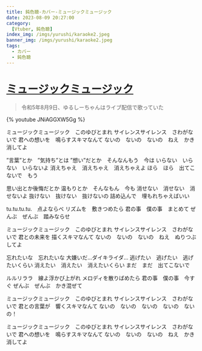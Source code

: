 ```yaml
---
title: 鈍色聴-カバー-ミュージックミュージック
date: 2023-08-09 20:27:00
category:
  [Vtuber, 鈍色聴]
index_img: /imgs/yurushi/karaoke2.jpeg
banner_img: /imgs/yurushi/karaoke2.jpeg
tags:
  - カバー
  - 鈍色聴
---
```


<script src='/js/diy/resize-ifram.js'></script>

# [ミュージックミュージック](https://www.youtube.com/watch?v=lPk23PNrRHU)

> 令和5年8月9日、ゆるしーちゃんはライブ配信で歌っていた

{% youtube JNiAGGXW5Gg %}

ミュージックミュージック　このゆびとまれ
サイレンスサイレンス　さわがないで
君への想いを　鳴らすスキマなんて
ないの　ないの　ないの　ねえ　かき消してよ

”言葉”とか　”気持ち”とは
”想い”だとか　そんなんもう　今は
いらない　いらない　いらないよ
消えちゃえ　消えちゃえ　消えちゃえよ
ほら　ほら　出てこないで　もう

思い出とか後悔だとか
温もりとか　そんなもん　今も
消せない　消せない　消せないよ
抜けない　抜けない　抜けないの
詰め込んで　埋もれちゃえばいい

tu.tu.tu.tu.　点よならべ
リズムを　敷きつめたら
君の事　僕の事　まとめて
ぜんぶ　ぜんぶ　踏みならせ

ミュージックミュージック　このゆびとまれ
サイレンスサイレンス　さわがないで
君との未来を 描くスキマなんて
ないの　ないの　ないの　ねえ　ぬりつぶしてよ

忘れたいな　忘れたいな
大嫌いだ…ダイキライダ…
逃げたい　逃げたい　逃げたいくらい
消えたい　消えたい　消えたいくらい
まだ　まだ　出てこないで

ルルリララ　線よ浮かび上がれ
メロディを散りばめたら
君の事　僕の事　今すぐ
ぜんぶ　ぜんぶ　かき混ぜて

ミュージックミュージック　このゆびとまれ
サイレンスサイレンス　さわがないで
君との言葉が　響くスキマなんて
ないの　ないの　ないの　ないの　ないの！

ミュージックミュージック　このゆびとまれ
サイレンスサイレンス　さわがないで
君への想いを　鳴らすスキマなんて
ないの　ないの　ないの　ねえ　かき消してよ




